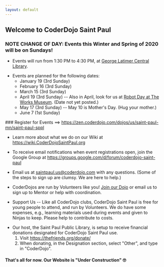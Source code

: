 ```yaml
---
layout: default
---
```


## Welcome to CoderDojo Saint Paul

### NOTE CHANGE OF DAY: Events this Winter and Spring of 2020 will be on Sundays!

* Events will run from 1:30 PM to 4:30 PM, at <a target="_blank" href="https://sppl.org/locations/C/">George Latimer Central Library</a>.
<ul>
  <li>Events are planned for the following dates:
    <ul>
      <li>January 19 (3rd Sunday)</li>
      <li>February 16 (3rd Sunday)</li>
      <li>March 15 (3rd Sunday)</li>
      <li>April 19 (3rd Sunday) -- Also in April, look for us at <a target="_blank" href="https://theworks.org/robot-day/">Robot Day at The Works Museum</a>.  (Date not yet posted.)</li>
      <li>May 17 (3rd Sunday) --  May 10 is Mother's Day.  (Hug your mother.)</li>
      <li>June 7 (1st Sunday)</li>
    </ul>
  </li>
</ul>
### Register for Events &#61;&#61;&gt; <a target="_blank" href="https://zen.coderdojo.com/dojos/us/saint-paul-mn/saint-paul-sppl">https://zen.coderdojo.com/dojos/us/saint-paul-mn/saint-paul-sppl</a>

* Learn more about what we do on our Wiki at <a target="_blank" href="https://wiki.coderdojosaintpaul.org">https://wiki.CoderDojoSaintPaul.org</a>

* To receive email notifications when event registrations open, join the Google Group at <a target="_blank" href="https://groups.google.com/d/forum/coderdojo-saint-paul">https://groups.google.com/d/forum/coderdojo-saint-paul</a>

* Email us at <a target="_blank" href="mailto:saintpaul.us@coderdojo.com">saintpaul.us@coderdojo.com</a> with any questions.  (Some of the steps to sign up are clumsy.  We are here to help.)

* CoderDojos are run by Volunteers like you!  <a target="_blank" href="https://zen.coderdojo.com/dojos/us/saint-paul-mn/saint-paul-sppl">Join our Dojo</a> or email us to sign up to Mentor or help with coordination.

* Support Us -- Like all CoderDojo clubs, CoderDojo Saint Paul is free for young people to attend, and run by Volunteers.  We do have some expenses, e.g., learning materials used during events and given to Ninjas to keep.  Please help to contribute to costs.

<ul>
  <li>Our host, the Saint Paul Public Library, is setup to receive financial donations designated for CoderDojo Saint Paul use.
    <ol>
      <li>Visit <a target="_blank" href="https://thefriends.org/donate/">https://thefriends.org/donate/</a></li>
      <li>When donating, in the Designation section, select "Other", and type in "CoderDojo".</li>
    </ol>
  </li>
</ul>

#### That's all for now.  Our Website is &quot;Under Construction&quot; 🙄
